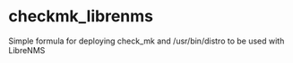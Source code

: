 # checkmk_librenms
Simple formula for deploying check_mk and /usr/bin/distro to be used with LibreNMS
